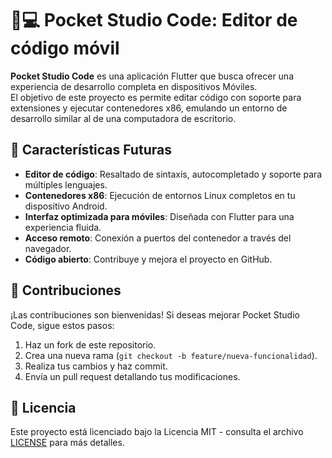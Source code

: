 # 📱💻 Pocket Studio Code: Editor de código móvil

**Pocket Studio Code** es una aplicación Flutter que busca ofrecer una experiencia de desarrollo completa en dispositivos Móviles.  
El objetivo de este proyecto es permite editar código con soporte para extensiones y ejecutar contenedores x86, emulando un entorno de desarrollo similar al de una computadora de escritorio.

## 🚀 Características Futuras

- **Editor de código**: Resaltado de sintaxis, autocompletado y soporte para múltiples lenguajes.
- **Contenedores x86**: Ejecución de entornos Linux completos en tu dispositivo Android.
- **Interfaz optimizada para móviles**: Diseñada con Flutter para una experiencia fluida.
- **Acceso remoto**: Conexión a puertos del contenedor a través del navegador.
- **Código abierto**: Contribuye y mejora el proyecto en GitHub.

## 🤝 Contribuciones

¡Las contribuciones son bienvenidas! Si deseas mejorar Pocket Studio Code, sigue estos pasos:

1. Haz un fork de este repositorio.
2. Crea una nueva rama (`git checkout -b feature/nueva-funcionalidad`).
3. Realiza tus cambios y haz commit.
4. Envía un pull request detallando tus modificaciones.

## 📄 Licencia

Este proyecto está licenciado bajo la Licencia MIT - consulta el archivo [LICENSE](LICENSE) para más detalles.

